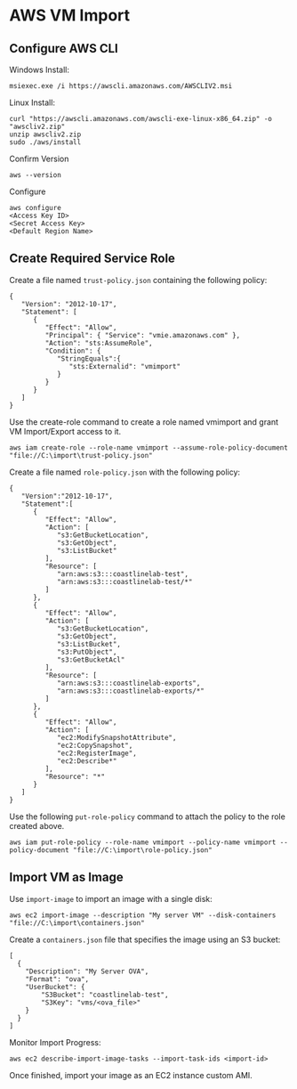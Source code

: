 # AWS VM Import

## __Configure AWS CLI__

Windows Install:

```
msiexec.exe /i https://awscli.amazonaws.com/AWSCLIV2.msi
```

Linux Install:

```
curl "https://awscli.amazonaws.com/awscli-exe-linux-x86_64.zip" -o "awscliv2.zip"
unzip awscliv2.zip
sudo ./aws/install
```

Confirm Version

```
aws --version
```

Configure

```
aws configure
<Access Key ID>
<Secret Access Key>
<Default Region Name>
```


## __Create Required Service Role__

Create a file named `trust-policy.json` containing the following policy:

```
{
   "Version": "2012-10-17",
   "Statement": [
      {
         "Effect": "Allow",
         "Principal": { "Service": "vmie.amazonaws.com" },
         "Action": "sts:AssumeRole",
         "Condition": {
            "StringEquals":{
               "sts:Externalid": "vmimport"
            }
         }
      }
   ]
}
```

Use the create-role command to create a role named vmimport and grant VM Import/Export access to it.

```
aws iam create-role --role-name vmimport --assume-role-policy-document "file://C:\import\trust-policy.json"
```

Create a file named `role-policy.json` with the following policy:

```
{
   "Version":"2012-10-17",
   "Statement":[
      {
         "Effect": "Allow",
         "Action": [
            "s3:GetBucketLocation",
            "s3:GetObject",
            "s3:ListBucket" 
         ],
         "Resource": [
            "arn:aws:s3:::coastlinelab-test",
            "arn:aws:s3:::coastlinelab-test/*"
         ]
      },
      {
         "Effect": "Allow",
         "Action": [
            "s3:GetBucketLocation",
            "s3:GetObject",
            "s3:ListBucket",
            "s3:PutObject",
            "s3:GetBucketAcl"
         ],
         "Resource": [
            "arn:aws:s3:::coastlinelab-exports",
            "arn:aws:s3:::coastlinelab-exports/*"
         ]
      },
      {
         "Effect": "Allow",
         "Action": [
            "ec2:ModifySnapshotAttribute",
            "ec2:CopySnapshot",
            "ec2:RegisterImage",
            "ec2:Describe*"
         ],
         "Resource": "*"
      }
   ]
}
```

Use the following `put-role-policy` command to attach the policy to the role created above.

```
aws iam put-role-policy --role-name vmimport --policy-name vmimport --policy-document "file://C:\import\role-policy.json"
```

## __Import VM as Image__

Use `import-image` to import an image with a single disk:

```
aws ec2 import-image --description "My server VM" --disk-containers "file://C:\import\containers.json"
```

Create a `containers.json` file that specifies the image using an S3 bucket:

```
[
  {
    "Description": "My Server OVA",
    "Format": "ova",
    "UserBucket": {
        "S3Bucket": "coastlinelab-test",
        "S3Key": "vms/<ova_file>"
    }
  }
]
```

Monitor Import Progress:

```
aws ec2 describe-import-image-tasks --import-task-ids <import-id>
```

Once finished, import your image as an EC2 instance custom AMI.
